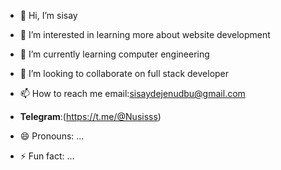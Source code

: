 - 👋 Hi, I’m sisay
- 👀 I’m interested in learning more about website development 
- 🌱 I’m currently learning computer engineering 
- 💞️ I’m looking to collaborate on full stack developer 
- 📫 How to reach me email:sisaydejenudbu@gmail.com 


- **Telegram**:(https://t.me/@Nusisss)

- 😄 Pronouns: ...
- ⚡ Fun fact: ...

<!---
Sissy0028/Sissy0028 is a ✨ special ✨ repository because its `README.md` (this file) appears on your GitHub profile.
You can click the Preview link to take a look at your changes.
--->
